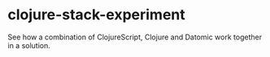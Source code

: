 clojure-stack-experiment
========================

See how a combination of ClojureScript, Clojure and Datomic work together in a solution.
